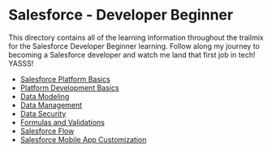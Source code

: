 # Salesforce - Developer Beginner

This directory contains all of the learning information throughout the trailmix for the Salesforce Developer Beginner learning.
Follow along my journey to becoming a Salesforce developer and watch me land that first job in tech! YASSS!

- [Salesforce Platform Basics](/Salesforce-Platform-Basics/README.md)
- [Platform Development Basics](/Developer-Beginner/Platform-Development-Basics/README.md)
- [Data Modeling](/Developer-Beginner/Data-Modeling/README.md)
- [Data Management](/Developer-Beginner/Data-Management/README.md)
- [Data Security](/Developer-Beginner/Data-Security/README.md)
- [Formulas and Validations](/Developer-Beginner/Formulas-and-Validations/README.md)
- [Salesforce Flow](/Developer-Beginner/Salesforce-Flow/README.md)
- [Salesforce Mobile App Customization](/Developer-Beginner/Salesforce-Mobile-App-Customization/README.md)

